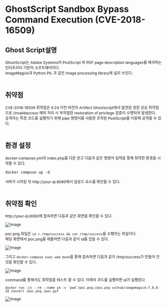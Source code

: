 # GhostScript Sandbox Bypass Command Execution (CVE-2018-16509)

## Ghost Script설명
<span style="font-size: 12px">GhostScript는 Adobe Systems의 PostScript 와 PDF page description languages를 해석하는 인터프리터 기반의 소프트웨어이다.  
ImageMagick과 Python PIL 과 같은 image processing library에 널리 쓰인다. </span><br><br>
  


## 취약점
<span style="font-size: 12px"> CVE-2018-16509 취약점은 9.24 이전 버전의 Artifect Ghostscript에서 발견된 권한 상승 취약점으로
/invalidaccess 예외 처리 시 부적절한 restoration of privilege 검증이 수행되어 발생한다.  
공격자는 특정 코드를 실행하기 위해 pipe 명령어를 사용한 조작된 PostScript를 이용해 공격할 수 있다.</span><br><br>


## 환경 설정

<span style="font-size: 12px"> docker-compose.yml과 index.php를 다운 받고 다음과 같은 명령어 입력을 통해 취약한 환경을 시작할 수 있다.</span>  
```
docker compose up -d
```
<span style="font-size: 12px"> 서버가 시작된 뒤 http://your-ip:8080에서 업로드 요소를 확인할 수 있다. </span><br><br>


## 취약점 확인
<span style="font-size: 12px"> 
http://your-ip:8080에 접속하면 다음과 같은 화면을 확인할 수 있다.<br>

![Image](https://github.com/user-attachments/assets/7fbd85d8-494f-4b4f-ac6a-476f7f4ad48a)

poc.png 파일은 `id > /tmp/success && cat /tmp/success`를 수행하는 파일이다.<br>
해당 화면에서 poc.png를 제출하면 다음과 같이 id를 얻을 수 있다.<br>

![Image](https://github.com/user-attachments/assets/8e29c463-f3cf-4509-adae-4fd15d37cf88)

그리고  `docker-compose exec web bash`를 통해 접속하면 다음과 같이 /tmp/success가 만들어 진 것을 확인할 수 있다.<br>

![Image](https://github.com/user-attachments/assets/9485b267-b8da-47d5-a028-6bcfa877a747)

command를 통해서도 취약점을 테스트 할 수 있다. 아래의 코드를 실행하면 id가 실행된다.<br>
```
docker run -it --rm --name im -v `pwd`/poc.png:/poc.png vulhub/imagemagick:7.0.8-10 convert /poc.png /poc.gif
```

![Image](https://github.com/user-attachments/assets/d30e621e-4c20-45a7-90dd-0dc7096c3b0c)


</span> 
